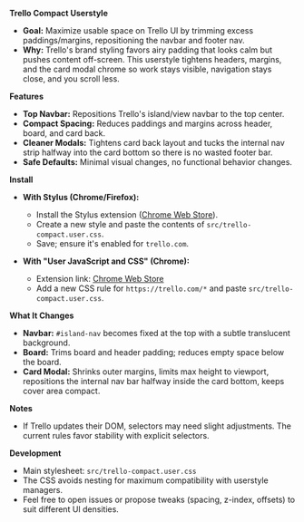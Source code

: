 **Trello Compact Userstyle**

- **Goal:** Maximize usable space on Trello UI by trimming excess paddings/margins, repositioning the navbar and footer nav.
- **Why:** Trello's brand styling favors airy padding that looks calm but pushes content off-screen. This userstyle tightens headers, margins, and the card modal chrome so work stays visible, navigation stays close, and you scroll less.

**Features**

- **Top Navbar:** Repositions Trello's island/view navbar to the top center.
- **Compact Spacing:** Reduces paddings and margins across header, board, and card back.
- **Cleaner Modals:** Tightens card back layout and tucks the internal nav strip halfway into the card bottom so there is no wasted footer bar.
- **Safe Defaults:** Minimal visual changes, no functional behavior changes.

**Install**

- **With Stylus (Chrome/Firefox):**
  - Install the Stylus extension ([Chrome Web Store](https://chromewebstore.google.com/detail/clngdbkpkpeebahjckkjfobafhncgmne?utm_source=item-share-cb)).
  - Create a new style and paste the contents of `src/trello-compact.user.css`.
  - Save; ensure it's enabled for `trello.com`.

- **With "User JavaScript and CSS" (Chrome):**
  - Extension link: [Chrome Web Store](https://chromewebstore.google.com/detail/user-javascript-and-css/nbhcbdghjpllgmfilhnhkllmkecfmpld)
  - Add a new CSS rule for `https://trello.com/*` and paste `src/trello-compact.user.css`.

**What It Changes**

- **Navbar:** `#island-nav` becomes fixed at the top with a subtle translucent background.
- **Board:** Trims board and header padding; reduces empty space below the board.
- **Card Modal:** Shrinks outer margins, limits max height to viewport, repositions the internal nav bar halfway inside the card bottom, keeps cover area compact.

**Notes**

- If Trello updates their DOM, selectors may need slight adjustments. The current rules favor stability with explicit selectors.

**Development**

- Main stylesheet: `src/trello-compact.user.css`
- The CSS avoids nesting for maximum compatibility with userstyle managers.
- Feel free to open issues or propose tweaks (spacing, z-index, offsets) to suit different UI densities.
